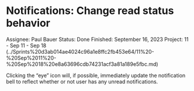 # Notifications: Change read status behavior

Assignee: Paul Bauer
Status: Done
Finished: September 16, 2023
Project: 11 - Sep 11 - Sep 18 (../Sprints%20d3ab014ae4024c96a1e8ffc2fb453e64/11%20-%20Sep%2011%20-%20Sep%2018%20e8a63696cdb74231acf3a81a189e5fbc.md)

Clicking the “eye” icon will, if possible, immediately update the notification bell to reflect whether or not user has any unread notifications.